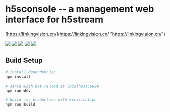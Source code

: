 # h5sconsole -- a management web interface for h5stream #


[https://linkingvision.cn/](https://linkingvision.cn/ "https://linkingvision.cn/")

![](https://github.com/linkingvision/h5sconsole/raw/master/doc/login.PNG)
![](https://github.com/linkingvision/h5sconsole/raw/master/doc/dashboard.PNG)
![](https://github.com/linkingvision/h5sconsole/raw/master/doc/live.PNG)
![](https://github.com/linkingvision/h5sconsole/raw/master/doc/fullscreen.PNG)
![](https://github.com/linkingvision/h5sconsole/raw/master/doc/setting.PNG)


## Build Setup

``` bash
# install dependencies
npm install

# serve with hot reload at localhost:6080
npm run dev

# build for production with minification
npm run build

